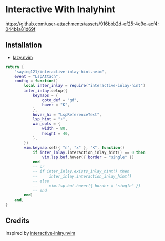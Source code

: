 # Interactive With Inalyhint

<https://github.com/user-attachments/assets/916bbb2d-ef25-4c9e-acf4-044b1a81d69f>

## Installation

- [lazy.nvim](https://github.com/folke/lazy.nvim)

```lua
return {
    "saying121/interactive-inlay-hint.nvim",
    event = "LspAttach",
    config = function()
        local inter_inlay = require("interactive-inlay-hint")
        inter_inlay.setup({
            keymaps = {
                goto_def = "gd",
                hover = "K",
            },
            hover_hi = "LspReferenceText",
            lsp_hint = "⚡",
            win_opts = {
                width = 80,
                height = 40,
            },
        })
        vim.keymap.set({ "n", "x" }, "K", function()
            if inter_inlay.interaction_inlay_hint() == 0 then
                vim.lsp.buf.hover({ border = "single" })
            end
            -- or
            -- if inter_inlay.exists_inlay_hint() then
            --     inter_inlay.interaction_inlay_hint()
            -- else
            --     vim.lsp.buf.hover({ border = "single" })
            -- end
        end)
    end,
}
```

## Credits

Inspired by [interactive-inlay.nvim](https://github.com/llllvvuu/interactive-inlay.nvim)

